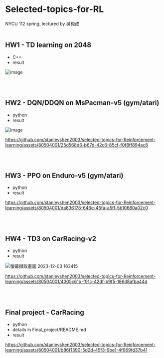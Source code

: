 # Selected-topics-for-RL
NYCU 112 spring, lectured by 吳毅成
<br> </br>

## HW1 - TD learning on 2048
  
  - C++
  - result


  ![image](https://github.com/stanleyshen2003/selected-topics-for-Reinforcement-learning/assets/80504001/0181bc8e-4b09-4260-b646-228311df347a)

<br> </br>
## HW2 - DQN/DDQN on MsPacman-v5 (gym/atari)
  
  - python
  - result
  
  ![image](https://github.com/stanleyshen2003/selected-topics-for-Reinforcement-learning/assets/80504001/75b06d3d-ff74-4f75-8879-bb5a26217ed0)

  

https://github.com/stanleyshen2003/selected-topics-for-Reinforcement-learning/assets/80504001/25d568d6-b67d-42c6-85cf-f0f8ff894ac8


<br> </br>
## HW3 - PPO on Enduro-v5 (gym/atari)
  - python
  - result
  
https://github.com/stanleyshen2003/selected-topics-for-Reinforcement-learning/assets/80504001/da836178-646e-45fa-a5ff-5b10680a02c0


<br> </br>
## HW4 - TD3 on CarRacing-v2

  - python
  - result

  ![螢幕擷取畫面 2023-12-03 163415](https://github.com/stanleyshen2003/selected-topics-for-Reinforcement-learning/assets/80504001/b603bb31-1428-400c-a409-8d57834e2a55)


https://github.com/stanleyshen2003/selected-topics-for-Reinforcement-learning/assets/80504001/4305c61b-f91c-42df-b9f5-186d8afba44d

<br> </br>
## Final project - CarRacing

  - python
  - details in Final_project/README.md
  - result

  https://github.com/stanleyshen2003/selected-topics-for-Reinforcement-learning/assets/80504001/b86f1390-5d2d-45f3-9be1-4f969fd37b41


  

